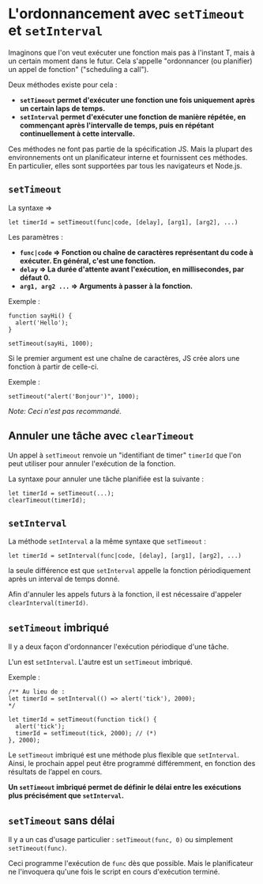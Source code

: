 # L'ordonnancement avec `setTimeout` et `setInterval`

Imaginons que l'on veut exécuter une fonction mais pas à l'instant T, mais à un certain moment dans le futur. Cela s'appelle "ordonnancer (ou planifier) un appel de fonction" ("scheduling a call").

Deux méthodes existe pour cela :

-   **`setTimeout` permet d'exécuter une fonction une fois uniquement après un certain laps de temps.**
-   **`setInterval` permet d'exécuter une fonction de manière répétée, en commençant après l'intervalle de temps, puis en répétant continuellement à cette intervalle.**

Ces méthodes ne font pas partie de la spécification JS. Mais la plupart des environnements ont un planificateur interne et fournissent ces méthodes. En particulier, elles sont supportées par tous les navigateurs et Node.js.

## `setTimeout`

La syntaxe =>

```
let timerId = setTimeout(func|code, [delay], [arg1], [arg2], ...)
```

Les paramètres :

-   **`func|code` => Fonction ou chaîne de caractères représentant du code à exécuter. En général, c'est une fonction.**
-   **`delay` => La durée d'attente avant l'exécution, en millisecondes, par défaut 0.**
-   **`arg1, arg2 ...` => Arguments à passer à la fonction.**

Exemple :

```
function sayHi() {
  alert('Hello');
}

setTimeout(sayHi, 1000);
```

Si le premier argument est une chaîne de caractères, JS crée alors une fonction à partir de celle-ci.

Exemple :

```
setTimeout("alert('Bonjour')", 1000);
```

_Note: Ceci n'est pas recommandé._

## Annuler une tâche avec `clearTimeout`

Un appel à `setTimeout` renvoie un "identifiant de timer" `timerId` que l'on peut utiliser pour annuler l'exécution de la fonction.

La syntaxe pour annuler une tâche planifiée est la suivante :

```
let timerId = setTimeout(...);
clearTimeout(timerId);
```

## `setInterval`

La méthode `setInterval` a la même syntaxe que `setTimeout` :

```
let timerId = setInterval(func|code, [delay], [arg1], [arg2], ...)
```

la seule différence est que `setInterval` appelle la fonction périodiquement après un interval de temps donné.

Afin d'annuler les appels futurs à la fonction, il est nécessaire d'appeler `clearInterval(timerId)`.

## `setTimeout` imbriqué

Il y a deux façon d'ordonnancer l'exécution périodique d'une tâche.

L'un est `setInterval`. L'autre est un `setTimeout` imbriqué.

Exemple :

```
/** Au lieu de :
let timerId = setInterval(() => alert('tick'), 2000);
*/

let timerId = setTimeout(function tick() {
  alert('tick');
  timerId = setTimeout(tick, 2000); // (*)
}, 2000);
```

Le `setTimeout` imbriqué est une méthode plus flexible que `setInterval`. Ainsi, le prochain appel peut être programmé différemment, en fonction des résultats de l’appel en cours.

**Un `setTimeout` imbriqué permet de définir le délai entre les exécutions plus précisément que `setInterval`.**

## `setTimeout` sans délai

Il y a un cas d'usage particulier : `setTimeout(func, 0)` ou simplement `setTimeout(func)`.

Ceci programme l'exécution de `func` dès que possible. Mais le planificateur ne l'invoquera qu'une fois le script en cours d'exécution terminé.
